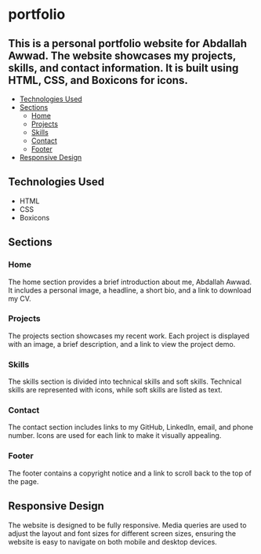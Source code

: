 # portfolio
## This is a personal portfolio website for Abdallah Awwad. The website showcases my projects, skills, and contact information. It is built using HTML, CSS, and Boxicons for icons.
- [Technologies Used](#technologies-used)
- [Sections](#sections)
  - [Home](#home)
  - [Projects](#projects)
  - [Skills](#skills)
  - [Contact](#contact)
  - [Footer](#footer)
- [Responsive Design](#responsive-design)

## Technologies Used

- HTML
- CSS
- Boxicons

## Sections

### Home

The home section provides a brief introduction about me, Abdallah Awwad. It includes a personal image, a headline, a short bio, and a link to download my CV.

### Projects

The projects section showcases my recent work. Each project is displayed with an image, a brief description, and a link to view the project demo.

### Skills

The skills section is divided into technical skills and soft skills. Technical skills are represented with icons, while soft skills are listed as text.

### Contact

The contact section includes links to my GitHub, LinkedIn, email, and phone number. Icons are used for each link to make it visually appealing.

### Footer

The footer contains a copyright notice and a link to scroll back to the top of the page.

## Responsive Design

The website is designed to be fully responsive. Media queries are used to adjust the layout and font sizes for different screen sizes, ensuring the website is easy to navigate on both mobile and desktop devices.
